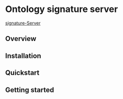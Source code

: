 # Ontology signature server
[signature-Server](https://github.com/punicasuite/punicasuite.github.io/blob/master/content/tutorials/signature-Server-Tutorials.md)
## Overview

## Installation

## Quickstart

## Getting started

## 